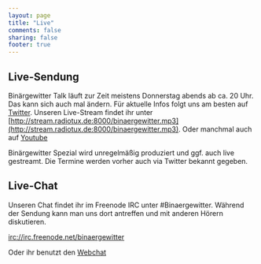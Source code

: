 ```yaml
---
layout: page
title: "Live"
comments: false
sharing: false
footer: true
---
```

## Live-Sendung
Binärgewitter Talk läuft zur Zeit meistens Donnerstag abends ab ca. 20 Uhr. Das kann sich auch mal ändern. Für aktuelle Infos folgt uns am besten auf [Twitter](https://twitter.com/binaergewitter). 
Unseren Live-Stream findet ihr unter [http://stream.radiotux.de:8000/binaergewitter.mp3](http://stream.radiotux.de:8000/binaergewitter.mp3). Oder manchmal auch auf [Youtube]( https://www.youtube.com/channel/UCYhscZJp8lPa0ccLXCQB_iQ/featured )

Binärgewitter Spezial wird unregelmäßig produziert und ggf. auch live gestreamt. Die Termine werden vorher auch via Twitter bekannt gegeben.

## Live-Chat

Unseren Chat findet ihr im Freenode IRC unter \#Binaergewitter. Während der Sendung kann man uns dort antreffen und mit anderen Hörern diskutieren.

[irc://irc.freenode.net/binaergewitter](irc://irc.freenode.net/binaergewitter)

Oder ihr benutzt den [Webchat](http://webchat.freenode.net/?channels=binaergewitter)


